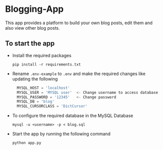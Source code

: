 # Blogging-App

This app provides a platform to build your own blog posts, edit them and also view other blog posts.

## To start the app

 - Install the required packages
    
    `pip install -r requirements.txt`
 
 - Rename `.env-example` to `.env` and make the required changes like updating the following
   ````javascript
     MYSQL_HOST = 'localhost'
     MYSQL_USER = 'MYSQL user'  <- Change username to access database
     MYSQL_PASSWORD = '12345'   <- Change password
     MYSQL_DB = 'blog'
     MYSQL_CURSORCLASS = 'DictCursor' 
   ````
   
 
 - To configure the required database in the MySQL Database
 
    `mysql -u <username> -p < blog.sql`
    
 - Start the app by running the following command
 
    `python app.py`
 

